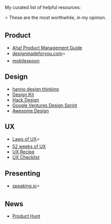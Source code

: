 My curated list of helpful resources:

⭐️ These are the most worthwhile, in my opinion.

## Product
- [Aha! Product Management Guide](https://www.aha.io/roadmapping/guide/product-management)
- [designmadeforyou.com](http://www.designmadeforyou.com/)⭐️
- [mobilespoon](https://www.mobilespoon.net/)

## Design
- [hanno design thinking](https://github.com/wearehanno/designthinking/wiki)
- [Design Kit](http://www.designkit.org/)
- [Hack Design](https://hackdesign.org/)
- [Google Ventures Design Sprint](http://www.gv.com/sprint/)
- [Awesome Design](https://github.com/gztchan/awesome-design)

## UX
- [Laws of UX](https://lawsofux.com/)⭐️
- [52 weeks of UX](http://52weeksofux.com/)
- [UX Recipe](https://uxrecipe.github.io/)
- [UX Checklist](http://uxchecklist.github.io/)

## Presenting
- [speaking.io](https://speaking.io/)⭐️

## News
- [Product Hunt](https://www.producthunt.com/)